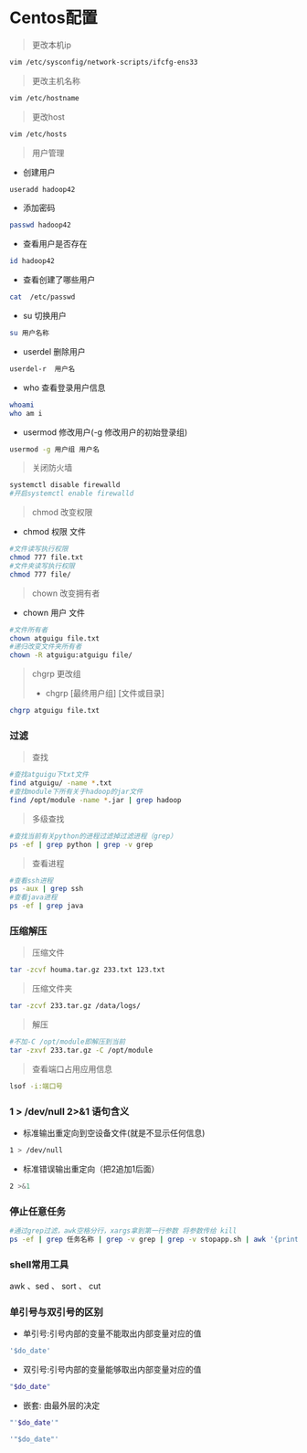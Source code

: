# Centos配置
>更改本机ip
```bash
vim /etc/sysconfig/network-scripts/ifcfg-ens33
```
>更改主机名称
```bash
vim /etc/hostname
```
>更改host
```bash
vim /etc/hosts
```
>用户管理
+ 创建用户
```bash
useradd hadoop42
```
+ 添加密码
```bash
passwd hadoop42
```
+ 查看用户是否存在
```bash
id hadoop42
```
+ 查看创建了哪些用户
```bash
cat  /etc/passwd 
```
+ su 切换用户
```bash
su 用户名称 
```
+ userdel 删除用户
```bash
userdel-r  用户名	
```
+ who 查看登录用户信息
```bash
whoami
who am i
```
+ usermod 修改用户(-g 修改用户的初始登录组)
```bash
usermod -g 用户组 用户名
```
>关闭防火墙
```bash
systemctl disable firewalld 
#开启systemctl enable firewalld 
```
>chmod 改变权限 
+ chmod 权限 文件 
```bash
#文件读写执行权限
chmod 777 file.txt
#文件夹读写执行权限
chmod 777 file/
```
>chown 改变拥有者 
+ chown 用户 文件 
```bash
#文件所有者
chown atguigu file.txt 
#递归改变文件夹所有者
chown -R atguigu:atguigu file/
```
>chgrp 更改组
>
>+ 	chgrp [最终用户组] [文件或目录]
```bash
chgrp atguigu file.txt
```
### 过滤
> 查找
```bash
#查找atguigu下txt文件
find atguigu/ -name *.txt
#查找module下所有关于hadoop的jar文件
find /opt/module -name *.jar | grep hadoop
```
>多级查找
```bash
#查找当前有关python的进程过滤掉过滤进程（grep）
ps -ef | grep python | grep -v grep  
```
> 查看进程
```bash
#查看ssh进程
ps -aux | grep ssh	
#查看java进程
ps -ef | grep java	
```
### 压缩解压
>压缩文件
```bash
tar -zcvf houma.tar.gz 233.txt 123.txt 
```
>压缩文件夹
```bash
tar -zcvf 233.tar.gz /data/logs/
```
>解压
```bash
#不加-C /opt/module即解压到当前
tar -zxvf 233.tar.gz -C /opt/module
```
>查看端口占用应用信息
```bash
lsof -i:端口号
```
### 1 > /dev/null 2>&1 语句含义
+ 标准输出重定向到空设备文件(就是不显示任何信息)
```bash
1 > /dev/null
```
+ 标准错误输出重定向（把2追加1后面）
```bash
2 >&1 
```
### 停止任意任务
```bash
#通过grep过滤，awk空格分行，xargs拿到第一行参数 将参数传给 kill
ps -ef | grep 任务名称 | grep -v grep | grep -v stopapp.sh | awk '{print $2}' | xargs -n1 kill -9
```
### shell常用工具
awk 、sed 、 sort 、 cut
### 单引号与双引号的区别
+ 单引号:引号内部的变量不能取出内部变量对应的值
```bash
'$do_date'
```
+ 双引号:引号内部的变量能够取出内部变量对应的值
```bash
"$do_date"
```
+ 嵌套: 由最外层的决定 
```bash
"'$do_date'" 

'"$do_date"'
```